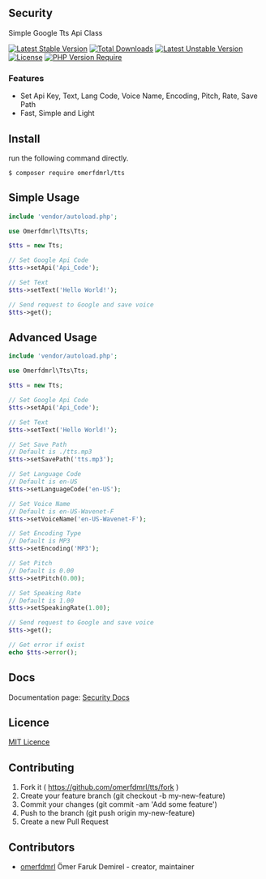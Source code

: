 ## Security

Simple Google Tts Api Class

[![Latest Stable Version](http://poser.pugx.org/omerfdmrl/tts/v)](https://packagist.org/packages/omerfdmrl/tts) 
[![Total Downloads](http://poser.pugx.org/omerfdmrl/tts/downloads)](https://packagist.org/packages/omerfdmrl/tts) 
[![Latest Unstable Version](http://poser.pugx.org/omerfdmrl/tts/v/unstable)](https://packagist.org/packages/omerfdmrl/tts) 
[![License](http://poser.pugx.org/omerfdmrl/tts/license)](https://packagist.org/packages/omerfdmrl/tts) 
[![PHP Version Require](http://poser.pugx.org/omerfdmrl/tts/require/php)](https://packagist.org/packages/omerfdmrl/tts)


### Features
- Set Api Key, Text, Lang Code, Voice Name, Encoding, Pitch, Rate, Save Path
- Fast, Simple and Light

## Install

run the following command directly.

```
$ composer require omerfdmrl/tts
```

## Simple Usage
```php
include 'vendor/autoload.php';

use Omerfdmrl\Tts\Tts;

$tts = new Tts;

// Set Google Api Code
$tts->setApi('Api_Code');

// Set Text
$tts->setText('Hello World!');

// Send request to Google and save voice
$tts->get();
```


## Advanced Usage
```php
include 'vendor/autoload.php';

use Omerfdmrl\Tts\Tts;

$tts = new Tts;

// Set Google Api Code
$tts->setApi('Api_Code');

// Set Text
$tts->setText('Hello World!');

// Set Save Path
// Default is ./tts.mp3
$tts->setSavePath('tts.mp3');

// Set Language Code
// Default is en-US
$tts->setLanguageCode('en-US');

// Set Voice Name
// Default is en-US-Wavenet-F
$tts->setVoiceName('en-US-Wavenet-F');

// Set Encoding Type
// Default is MP3
$tts->setEncoding('MP3');

// Set Pitch
// Default is 0.00
$tts->setPitch(0.00);

// Set Speaking Rate
// Default is 1.00
$tts->setSpeakingRate(1.00);

// Send request to Google and save voice
$tts->get();

// Get error if exist
echo $tts->error();
```


## Docs
Documentation page: [Security Docs][doc-url]


## Licence
[MIT Licence][mit-url]

## Contributing

1. Fork it ( https://github.com/omerfdmrl/tts/fork )
2. Create your feature branch (git checkout -b my-new-feature)
3. Commit your changes (git commit -am 'Add some feature')
4. Push to the branch (git push origin my-new-feature)
5. Create a new Pull Request

## Contributors

- [omerfdmrl](https://github.com/omerfdmrl) Ömer Faruk Demirel - creator, maintainer

[mit-url]: http://opensource.org/licenses/MIT
[doc-url]: https://github.com/omerfdmrl/tts/wiki
